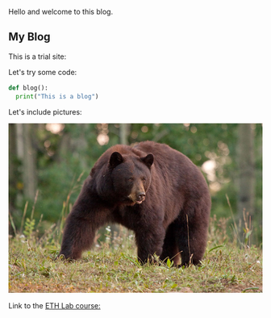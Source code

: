 Hello and welcome to this blog.

## My Blog

This is a trial site: 

Let's try some code:

```python
def blog():
  print("This is a blog")
```

Let's include pictures:

![A Bear](/images/Feature-2-1.jpg)

Link to the [ETH Lab course:](https://vp.phys.ethz.ch/Assistenten/index.php)
